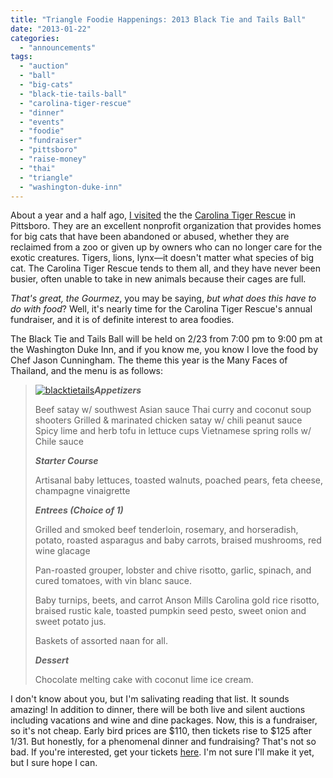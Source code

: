 ```yaml
---
title: "Triangle Foodie Happenings: 2013 Black Tie and Tails Ball"
date: "2013-01-22"
categories:
  - "announcements"
tags:
  - "auction"
  - "ball"
  - "big-cats"
  - "black-tie-tails-ball"
  - "carolina-tiger-rescue"
  - "dinner"
  - "events"
  - "foodie"
  - "fundraiser"
  - "pittsboro"
  - "raise-money"
  - "thai"
  - "triangle"
  - "washington-duke-inn"
---
```


About a year and a half ago, [I visited](http://www.rebeccagomezfarrell.com/2011/04/carolina-tiger-rescue/ "Visit blog") the the [Carolina Tiger Rescue](http://www.carolinatigerrescue.org/default.asp "Website") in Pittsboro. They are an excellent nonprofit organization that provides homes for big cats that have been abandoned or abused, whether they are reclaimed from a zoo or given up by owners who can no longer care for the exotic creatures. Tigers, lions, lynx—it doesn't matter what species of big cat. The Carolina Tiger Rescue tends to them all, and they have never been busier, often unable to take in new animals because their cages are full.

_That's great, the Gourmez_, you may be saying, _but what does this have to do with food_? Well, it's nearly time for the Carolina Tiger Rescue's annual fundraiser, and it is of definite interest to area foodies.

The Black Tie and Tails Ball will be held on 2/23 from 7:00 pm to 9:00 pm at the Washington Duke Inn, and if you know me, you know I love the food by Chef Jason Cunningham. The theme this year is the Many Faces of Thailand, and the menu is as follows:

> [![blacktietails](http://s3.amazonaws.com/thegourmez-wpmedia/2013/01/blacktietails.png)](http://www.rebeccagomezfarrell.com/?attachment_id=5591)**_Appetizers_**
>
> Beef satay w/ southwest Asian sauce Thai curry and coconut soup shooters Grilled & marinated chicken satay w/ chili peanut sauce Spicy lime and herb tofu in lettuce cups Vietnamese spring rolls w/ Chile sauce
>
> **_Starter Course_**
>
> Artisanal baby lettuces, toasted walnuts, poached pears, feta cheese, champagne vinaigrette
>
> **_Entrees (Choice of 1)_**
>
> Grilled and smoked beef tenderloin, rosemary, and horseradish, potato, roasted asparagus and baby carrots, braised mushrooms, red wine glacage
>
> Pan-roasted grouper, lobster and chive risotto, garlic, spinach, and cured tomatoes, with vin blanc sauce.
>
> Baby turnips, beets, and carrot Anson Mills Carolina gold rice risotto, braised rustic kale, toasted pumpkin seed pesto, sweet onion and sweet potato jus.
>
> Baskets of assorted naan for all.
>
> **_Dessert_**
>
> Chocolate melting cake with coconut lime ice cream.

I don't know about you, but I'm salivating reading that list. It sounds amazing! In addition to dinner, there will be both live and silent auctions including vacations and wine and dine packages. Now, this is a fundraiser, so it's not cheap. Early bird prices are $110, then tickets rise to $125 after 1/31. But honestly, for a phenomenal dinner and fundraising? That's not so bad. If you're interested, get your tickets [here](http://www.carolinatigerrescue.org/events/BTTB/default.asp "tickets for black ties and tails ball"). I'm not sure I'll make it yet, but I sure hope I can.
